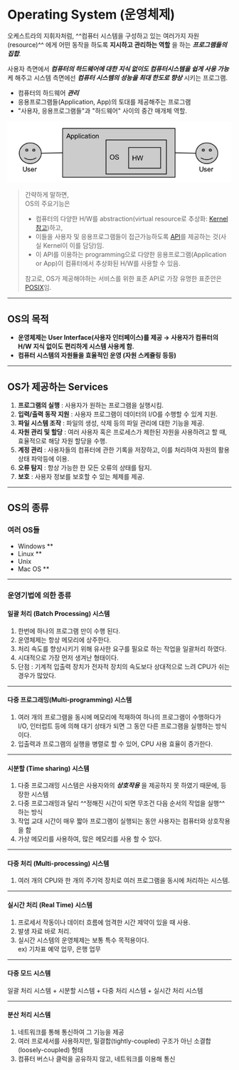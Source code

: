 # Operating System (운영체제)

오케스트라의 지휘자처럼, ^^컴퓨터 시스템을 구성하고 있는 여러가지 자원(resource)^^ 에게 어떤 동작을 하도록 **지시하고 관리하는 역할** 을 하는 ***프로그램들의 집합***.

사용자 측면에서 ***컴퓨터의 하드웨어에 대한 지식 없이도 컴퓨터시스템을 쉽게 사용 가능*** 케 해주고 시스템 측면에선 ***컴퓨터 시스템의 성능을 최대 한도로 향상*** 시키는 프로그램.

- 컴퓨터의 하드웨어 ***관리***
- 응용프로그램들(Application, App)의 토대를 제공해주는 프로그램
- "사용자, 응용프로그램들"과 "하드웨어" 사이의 중간 매개체 역할.

![](./img/os.jpeg)

> 간략하게 말하면,  
> OS의 주요기능은  
> 
> * 컴퓨터의 다양한 H/W를 abstraction(virtual resource로 추상화: [Kernel참고](./kernel.md#hw-resource-management))하고,
> * 이들을 사용자 및 응용프로그램들이 접근가능하도록 [API](https://dsaint31.tistory.com/503)를 제공하는 것(사실 Kernel이 이를 담당)임.  
> * 이 API를 이용하는 programming으로 다양한 응용프로그램(Application or App)이 컴퓨터에서 추상화된 H/W를 사용할 수 있음.
> 
> 참고로, OS가 제공해야하는 서비스를 위한 표준 API로 가장 유명한 표준안은 [POSIX](../CE/ch15/ce15_2_4_portability.md#portable-operating-system-interface-posix)임.

---

## OS의 목적

- **운영체제는 User Interface(사용자 인터페이스)를 제공 → 사용자가 컴퓨터의 H/W 지식 없이도 편리하게 시스템 사용케 함.**
- **컴퓨터 시스템의 자원들을 효율적인 운영 (자원 스케쥴링 등등)**

---

## OS가 제공하는 Services

1. **프로그램의 실행** : 사용자가 원하는 프로그램을 실행시킴.
2. **입력/출력 동작 지원** : 사용자 프로그램이 데이터의 I/O를 수행할 수 있게 지원.
3. **파일 시스템 조작** : 파일의 생성, 삭제 등의 파일 관리에 대한 기능을 제공.
4. **자원 관리 및 할당** : 여러 사용자 혹은 프로세스가 제한된 자원을 사용하려고 할 때, 효율적으로 해당 자원 할당을 수행.
5. **계정 관리** : 사용자들의 컴퓨터에 관한 기록을 저장하고, 이를 처리하여 자원의 활용 상태 파악등에 이용.
6. **오류 탐지** : 항상 가능한 한 모든 오류의 상태를 탐지.
7. **보호** : 사용자 정보를 보호할 수 있는 체제를 제공.

---

## OS의 종류

### 여러 OS들

* Windows **
* Linux **
* Unix
* Mac OS **

---

### 운영기법에 의한 종류

#### 일괄 처리 (Batch Processing) 시스템

1. 한번에 하나의 프로그램 만이 수행 된다.
2. 운영체제는 항상 메모리에 상주한다.
3. 처리 속도를 향상시키기 위해 유사한 요구를 필요로 하는 작업을 일괄처리 하였다.
4. 시대적으로 가장 먼저 생겨난 형태이다.
5. 단점 : 기계적 입출력 장치가 전자적 장치의 속도보다 상대적으로 느려 CPU가 쉬는 경우가 많았다.

---

#### 다중 프로그래밍(Multi-programming) 시스템

1. 여러 개의 프로그램을 동시에 메모리에 적재하여 하나의 프로그램이 수행하다가 I/O, 인터럽트 등에 의해 대기 상태가 되면 그 동안 다른 프로그램을 실행하는 방식이다.
2. 입출력과 프로그램의 실행을 병렬로 할 수 있어, CPU 사용 효율이 증가한다.

---

#### 시분할 (Time sharing) 시스템

1. 다중 프로그래밍 시스템은 사용자와의 ***상호작용*** 을 제공하지 못 하였기 때문에, 등장한 시스템
2. 다중 프로그래밍과 달리 ^^정해진 시간이 되면 무조건 다음 순서의 작업을 실행^^ 하는 방식
3. 작업 교대 시간이 매우 짧아 프로그램이 실행되는 동안 사용자는 컴퓨터와 상호작용을 함
4. 가상 메모리를 사용하여, 많은 메모리를 사용 할 수 있다.

---

#### 다중 처리 (Multi-processing) 시스템

1. 여러 개의 CPU와 한 개의 주기억 장치로 여러 프로그램을 동시에 처리하는 시스템.

---

#### 실시간 처리 (Real Time) 시스템

1. 프로세서 작동이나 데이터 흐름에 엄격한 시간 제약이 있을 때 사용.
2. 발생 자료 바로 처리.
3. 실시간 시스템의 운영체제는 보통 특수 목적용이다.  
   ex) 기차표 예약 업무, 은행 업무

---

#### 다중 모드 시스템
    
일괄 처리 시스템 + 시분할 시스템 + 다중 처리 시스템 + 실시간 처리 시스템

---

#### 분산 처리 시스템

1. 네트워크를 통해 통신하여 그 기능을 제공
2. 여러 프로세서를 사용하지만, 밀결합(tightly-coupled) 구조가 아닌 소결합(loosely-coupled) 형태
3. 컴퓨터 버스나 클럭을 공유하지 않고, 네트워크를 이용해 통신